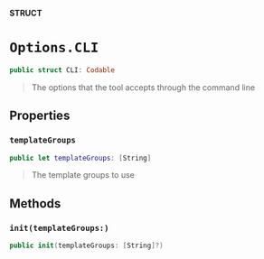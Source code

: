 **STRUCT**

# `Options.CLI`

```swift
public struct CLI: Codable
```

> The options that the tool accepts through the command line

## Properties
### `templateGroups`

```swift
public let templateGroups: [String]
```

> The template groups to use

## Methods
### `init(templateGroups:)`

```swift
public init(templateGroups: [String]?)
```
